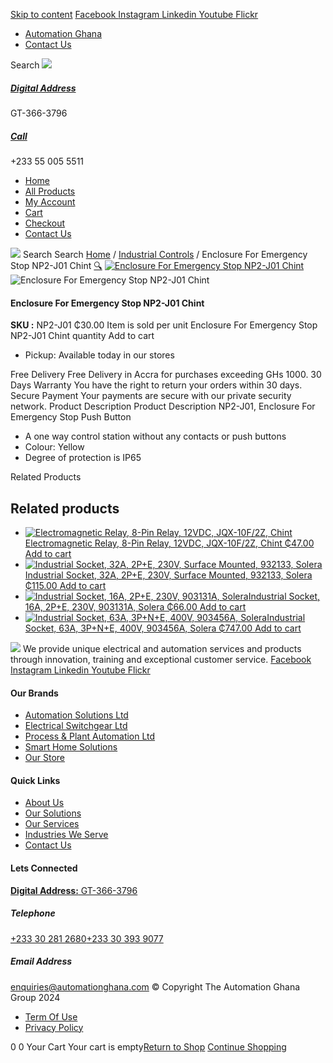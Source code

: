 [Skip to content](https://store.automationghana.com/product/enclosure-for-emergency-stop-np2-j01-chint/#content)
[ Facebook ](https://www.facebook.com/automationgh/) [ Instagram ](https://www.instagram.com/automationgh/) [ Linkedin ](https://www.linkedin.com/company/the-automation-ghana-limited/) [ Youtube ](https://www.youtube.com/channel/UCurrRDUSm5oIW39VXjn1u0w) [ Flickr ](https://www.flickr.com/photos/181794037@N07/)
  * [ Automation Ghana ](https://automationghana.com)
  * [ Contact Us ](https://store.automationghana.com/contact/)


Search
[ ![](https://store.automationghana.com/wp-content/uploads/2024/04/Website-TAGG-Logo-BLUE.png) ](https://store.automationghana.com/)
[ ](https://maps.app.goo.gl/m4xeaagWCNbLk4jM6)
#####  [ Digital Address ](https://maps.app.goo.gl/m4xeaagWCNbLk4jM6)
GT-366-3796 
[ ](tel:+233550055511)
#####  [ Call ](tel:+233550055511)
+233 55 005 5511 
  * [Home](https://store.automationghana.com/)
  * [All Products](https://store.automationghana.com/shop/)
  * [My Account](https://store.automationghana.com/my-account/)
  * [Cart](https://store.automationghana.com/cart/)
  * [Checkout](https://store.automationghana.com/checkout/)
  * [Contact Us](https://store.automationghana.com/contact/)


[![](https://store.automationghana.com/wp-content/uploads/2024/04/AutomationGhana_logo_white.png)](https://store.automationghana.com)
Search
Search
[Home](https://store.automationghana.com) / [Industrial Controls](https://store.automationghana.com/product-category/industrial-controls/) / Enclosure For Emergency Stop NP2-J01 Chint
[🔍](https://store.automationghana.com/product/enclosure-for-emergency-stop-np2-j01-chint/)
[![Enclosure For Emergency Stop NP2-J01 Chint](https://store.automationghana.com/wp-content/uploads/2020/04/NP2-J01.png)](https://store.automationghana.com/wp-content/uploads/2020/04/NP2-J01.png)![Enclosure For Emergency Stop NP2-J01 Chint](https://store.automationghana.com/wp-content/uploads/2020/04/NP2-J01.png)
####  Enclosure For Emergency Stop NP2-J01 Chint 
**SKU :** NP2-J01 
₵30.00
Item is sold per unit
Enclosure For Emergency Stop NP2-J01 Chint quantity
Add to cart
  * Pickup: Available today in our stores


Free Delivery 
Free Delivery in Accra for purchases exceeding GHs 1000. 
30 Days Warranty 
You have the right to return your orders within 30 days. 
Secure Payment 
Your payments are secure with our private security network. 
Product Description
Product Description
NP2-J01, Enclosure For Emergency Stop Push Button 
  * A one way control station without any contacts or push buttons
  * Colour: Yellow
  * Degree of protection is IP65


Related Products 
## Related products
  * [![Electromagnetic Relay, 8-Pin Relay, 12VDC, JQX-10F/2Z, Chint](https://store.automationghana.com/wp-content/uploads/2020/04/11-Pin-Relay-JQX-10F_3Z-220VAC-Chint-2-300x300.jpg)Electromagnetic Relay, 8-Pin Relay, 12VDC, JQX-10F/2Z, Chint ₵47.00 ](https://store.automationghana.com/product/8-pin-relay-jqx-10f-2z-12vdc-chint/)
[Add to cart](https://store.automationghana.com/product/enclosure-for-emergency-stop-np2-j01-chint/?add-to-cart=1602)
  * [![Industrial Socket, 32A, 2P+E, 230V, Surface Mounted, 932133, Solera](https://store.automationghana.com/wp-content/uploads/2020/04/932133.png)Industrial Socket, 32A, 2P+E, 230V, Surface Mounted, 932133, Solera ₵115.00 ](https://store.automationghana.com/product/surface-mounted-socket-932133-solera/)
[Add to cart](https://store.automationghana.com/product/enclosure-for-emergency-stop-np2-j01-chint/?add-to-cart=1536)
  * [![Industrial Socket, 16A, 2P+E, 230V, 903131A, Solera](https://store.automationghana.com/wp-content/uploads/2020/04/903131A.png)Industrial Socket, 16A, 2P+E, 230V, 903131A, Solera ₵66.00 ](https://store.automationghana.com/product/industrial-socket-903131a-solera/)
[Add to cart](https://store.automationghana.com/product/enclosure-for-emergency-stop-np2-j01-chint/?add-to-cart=1513)
  * [![Industrial Socket, 63A, 3P+N+E, 400V, 903456A, Solera](https://store.automationghana.com/wp-content/uploads/2020/04/903456A.png)Industrial Socket, 63A, 3P+N+E, 400V, 903456A, Solera ₵747.00 ](https://store.automationghana.com/product/industrial-socket-903456a-solera/)
[Add to cart](https://store.automationghana.com/product/enclosure-for-emergency-stop-np2-j01-chint/?add-to-cart=1514)


![](https://store.automationghana.com/wp-content/uploads/2024/04/AutomationGhana_logo_white.png)
We provide unique electrical and automation services and products through innovation, training and exceptional customer service.
[ Facebook ](https://www.facebook.com/automationgh/) [ Instagram ](https://www.instagram.com/automationgh/) [ Linkedin ](https://www.linkedin.com/company/the-automation-ghana-limited/) [ Youtube ](https://www.youtube.com/channel/UCurrRDUSm5oIW39VXjn1u0w) [ Flickr ](https://www.flickr.com/photos/181794037@N07/)
#### Our Brands
  * [ Automation Solutions Ltd ](https://store.automationghana.com/product/enclosure-for-emergency-stop-np2-j01-chint/)
  * [ Electrical Switchgear Ltd ](https://store.automationghana.com/product/enclosure-for-emergency-stop-np2-j01-chint/)
  * [ Process & Plant Automation Ltd ](https://store.automationghana.com/product/enclosure-for-emergency-stop-np2-j01-chint/)
  * [ Smart Home Solutions ](https://store.automationghana.com/product/enclosure-for-emergency-stop-np2-j01-chint/)
  * [ Our Store ](https://store.automationghana.com/product/enclosure-for-emergency-stop-np2-j01-chint/)


#### Quick Links
  * [ About Us ](https://store.automationghana.com/product/enclosure-for-emergency-stop-np2-j01-chint/)
  * [ Our Solutions ](https://store.automationghana.com/product/enclosure-for-emergency-stop-np2-j01-chint/)
  * [ Our Services ](https://store.automationghana.com/product/enclosure-for-emergency-stop-np2-j01-chint/)
  * [ Industries We Serve ](https://store.automationghana.com/product/enclosure-for-emergency-stop-np2-j01-chint/)
  * [ Contact Us ](https://store.automationghana.com/product/enclosure-for-emergency-stop-np2-j01-chint/)


#### Lets Connected
[**Digital Address:** GT-366-3796](https://maps.app.goo.gl/m4xeaagWCNbLk4jM6)
#####  Telephone 
[ +233 30 281 2680](tel:+233302812680)[+233 30 393 9077](https://store.automationghana.com/product/enclosure-for-emergency-stop-np2-j01-chint/+233303939077)
#####  Email Address 
enquiries@automationghana.com 
© Copyright The Automation Ghana Group 2024
  * [ Term Of Use ](https://store.automationghana.com/product/enclosure-for-emergency-stop-np2-j01-chint/)
  * [ Privacy Policy ](https://store.automationghana.com/product/enclosure-for-emergency-stop-np2-j01-chint/)


0
0
Your Cart
Your cart is empty[Return to Shop](https://store.automationghana.com/shop/)
[Continue Shopping](https://store.automationghana.com/product/enclosure-for-emergency-stop-np2-j01-chint/)
